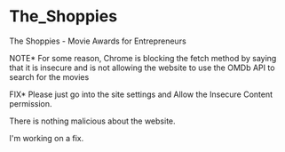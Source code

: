 # The_Shoppies
The Shoppies - Movie Awards for Entrepreneurs 

NOTE* 
For some reason, Chrome is blocking the fetch method by saying 
that it is insecure and is not allowing the website to use the OMDb API 
to search for the movies

FIX*
Please just go into the site settings and Allow the Insecure Content permission.

There is nothing malicious about the website. 

I'm working on a fix.

